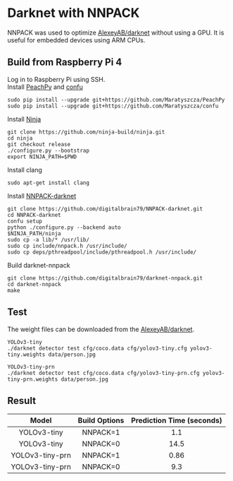 # Darknet with NNPACK
NNPACK was used to optimize [AlexeyAB/darknet](https://github.com/AlexeyAB/darknet) without using a GPU. It is useful for embedded devices using ARM CPUs.

## Build from Raspberry Pi 4
Log in to Raspberry Pi using SSH.<br/>
Install [PeachPy](https://github.com/Maratyszcza/PeachPy) and [confu](https://github.com/Maratyszcza/confu)
```
sudo pip install --upgrade git+https://github.com/Maratyszcza/PeachPy
sudo pip install --upgrade git+https://github.com/Maratyszcza/confu
```
Install [Ninja](https://ninja-build.org/)
```
git clone https://github.com/ninja-build/ninja.git
cd ninja
git checkout release
./configure.py --bootstrap
export NINJA_PATH=$PWD
```
Install clang
```
sudo apt-get install clang
```
Install [NNPACK-darknet](https://github.com/digitalbrain79/NNPACK-darknet.git)
```
git clone https://github.com/digitalbrain79/NNPACK-darknet.git
cd NNPACK-darknet
confu setup
python ./configure.py --backend auto
$NINJA_PATH/ninja
sudo cp -a lib/* /usr/lib/
sudo cp include/nnpack.h /usr/include/
sudo cp deps/pthreadpool/include/pthreadpool.h /usr/include/
```
Build darknet-nnpack
```
git clone https://github.com/digitalbrain79/darknet-nnpack.git
cd darknet-nnpack
make
```

## Test
The weight files can be downloaded from the [AlexeyAB/darknet](https://github.com/AlexeyAB/darknet).
```
YOLOv3-tiny
./darknet detector test cfg/coco.data cfg/yolov3-tiny.cfg yolov3-tiny.weights data/person.jpg
```
```
YOLOv3-tiny-prn
./darknet detector test cfg/coco.data cfg/yolov3-tiny-prn.cfg yolov3-tiny-prn.weights data/person.jpg
```
## Result
Model | Build Options | Prediction Time (seconds)
:-:|:-:|:-:
YOLOv3-tiny | NNPACK=1 | 1.1
YOLOv3-tiny | NNPACK=0 | 14.5
YOLOv3-tiny-prn | NNPACK=1 | 0.86
YOLOv3-tiny-prn | NNPACK=0 | 9.3